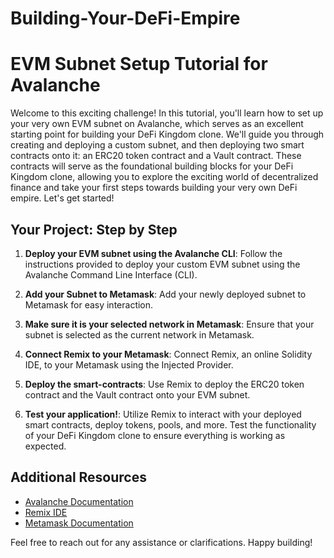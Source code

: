 # Building-Your-DeFi-Empire

# EVM Subnet Setup Tutorial for Avalanche

Welcome to this exciting challenge! In this tutorial, you'll learn how to set up your very own EVM subnet on Avalanche, which serves as an excellent starting point for building your DeFi Kingdom clone. We'll guide you through creating and deploying a custom subnet, and then deploying two smart contracts onto it: an ERC20 token contract and a Vault contract. These contracts will serve as the foundational building blocks for your DeFi Kingdom clone, allowing you to explore the exciting world of decentralized finance and take your first steps towards building your very own DeFi empire. Let's get started!

## Your Project: Step by Step

1. **Deploy your EVM subnet using the Avalanche CLI**: Follow the instructions provided to deploy your custom EVM subnet using the Avalanche Command Line Interface (CLI).

2. **Add your Subnet to Metamask**: Add your newly deployed subnet to Metamask for easy interaction.

3. **Make sure it is your selected network in Metamask**: Ensure that your subnet is selected as the current network in Metamask.

4. **Connect Remix to your Metamask**: Connect Remix, an online Solidity IDE, to your Metamask using the Injected Provider.

5. **Deploy the smart-contracts**: Use Remix to deploy the ERC20 token contract and the Vault contract onto your EVM subnet.

6. **Test your application!**: Utilize Remix to interact with your deployed smart contracts, deploy tokens, pools, and more. Test the functionality of your DeFi Kingdom clone to ensure everything is working as expected.

## Additional Resources

- [Avalanche Documentation](https://docs.avax.network/)
- [Remix IDE](https://remix.ethereum.org/)
- [Metamask Documentation](https://docs.metamask.io/)

Feel free to reach out for any assistance or clarifications. Happy building!
